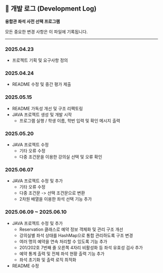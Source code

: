 ## 📅 개발 로그 (Development Log)

**융합관 좌석 사전 선택 프로그램**

모든 중요한 변경 사항은 이 파일에 기록됩니다.

---
### 2025.04.23
- 프로젝트 기획 및 요구사항 정의

### 2025.04.24
- README 수정 및 중간 평가 제출

### 2025.05.15
- README 가독성 개선 및 구조 리팩토링
- JAVA 프로젝트 생성 및 개발 시작
	- 프로그램 실행 / 학생 이름, 학번 입력 및 확인 메시지 출력

### 2025.05.20
- JAVA 프로젝트 수정
	- 기타 오류 수정
	- 다중 조건문을 이용한 강의실 선택 및 오류 확인

### 2025.06.07
- JAVA 프로젝트 수정 및 추가
	- 기타 오류 수정
	- 다중 조건문 -> 선택 조건문으로 변환
	- 2차원 배열을 이용한 좌석 선택 기능 추가

### 2025.06.09 ~ 2025.06.10
- JAVA 프로젝트 수정 및 추가
	- Reservation 클래스로 예약 정보 객체화 및 관리 구조 개선
	- 강의실별 좌석 상태를 HashMap으로 통합 관리하도록 구조 변경
	- 여러 명의 예약을 연속 처리할 수 있도록 기능 추가
	- 201/202호 7번째 줄 오른쪽 4자리 비활성화 등 좌석 유효성 검사 추가
	- 예약 통계 출력 및 전체 좌석 현황 출력 기능 추가
	- 좌석 초기화 및 출력 로직 최적화
- README 수정